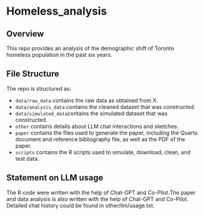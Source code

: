 # Homeless_analysis

## Overview

This repo provides an analysis of the demographic shift of Toronto homeless population in the past six years. 

## File Structure

The repo is structured as:

-   `data/raw_data` contains the raw data as obtained from X.
-   `data/analysis_data` contains the cleaned dataset that was constructed. 
-   `data/simulated_data`contains the simulated dataset that was constructed.
-   `other` contains details about LLM chat interactions and sketches.
-   `paper` contains the files used to generate the paper, including the Quarto document and reference bibliography file, as well as the PDF of the paper. 
-   `scripts` contains the R scripts used to simulate, download, clean, and test data.


## Statement on LLM usage

The R code were written with the help of Chat-GPT and Co-Pilot.The paper and data analysis is also written with the help of Chat-GPT and Co-Pilot. Detailed chat history could be found in other/llm/usage.txt.


